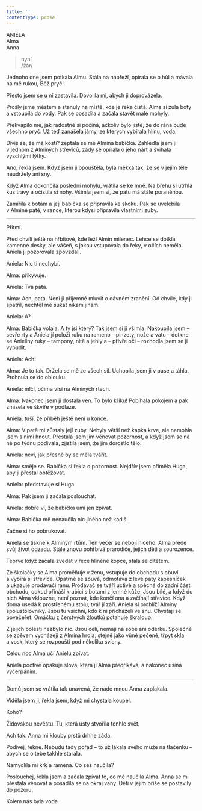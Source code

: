 ```yaml
---
title: ''
contentType: prose
---
```


ANIELA  
Alma  
Anna

> nyní  
> /žár/

Jednoho dne jsem potkala Almu. Stála na nábřeží, opírala se o hůl a mávala na mě rukou, Běž pryč!

Přesto jsem se u ní zastavila. Dovolila mi, abych ji doprovázela.

Prošly jsme městem a stanuly na místě, kde je řeka čistá. Alma si zula boty a vstoupila do vody. Pak se posadila a začala stavět malé mohyly.

Překvapilo mě, jak radostně si počíná, ačkoliv bylo jisté, že do rána bude všechno pryč. Už teď zanášela jámy, ze kterých vybírala hlínu, voda.

Divíš se, že má kosti? zeptala se mě Almina babička. Zahlédla jsem ji v jednom z Alminých střevíců, zády se opírala o jeho nárt a švihala vyschlými lýtky.

Ano, řekla jsem. Když jsem ji opouštěla, byla měkká tak, že se v jejím těle neudržely ani sny.

Když Alma dokončila poslední mohylu, vrátila se ke mně. Na břehu si utrhla kus trávy a očistila si nohy. Všimla jsem si, že patu má stále poraněnou.

Zamířila k botám a její babička se připravila ke skoku. Pak se uvelebila v Almině patě, v rance, kterou kdysi připravila vlastními zuby.

* * *

Přítmí.

Před chvílí ještě na hřbitově, kde leží Almin milenec. Lehce se dotkla kamenné desky, ale vášeň, s jakou vstupovala do řeky, v očích neměla. Aniela ji pozorovala zpovzdálí.

Aniela: Nic ti nechybí.

Alma: přikyvuje.

Aniela: Tvá pata.

Alma: Ach, pata. Není jí příjemné mluvit o dávném zranění. Od chvíle, kdy ji spatřil, nechtěl mě šukat nikam jinam.

Aniela: A?

Alma: Babička volala: A ty jsi který? Tak jsem si jí všimla. Na­koupila jsem – sevře rty a Aniela jí položí ruku na rameno – pinzety, nože a vatu – dotkne se Anieliny ruky – tampony, nitě a jehly a – přivře oči – rozhodla jsem se ji vypudit.

Aniela: Ach!

Alma: Je to tak. Držela se mě ze všech sil. Uchopila jsem ji v pase a táhla. Prohnula se do oblouku.

Aniela: mlčí, očima visí na Alminých rtech.

Alma: Nakonec jsem ji dostala ven. To bylo křiku! Pobíhala pokojem a pak zmizela ve škvíře v podlaze.

Aniela: tuší, že příběh ještě není u konce.

Alma: V patě mi zůstaly její zuby. Nebyly větší než kapka krve, ale nemohla jsem s nimi hnout. Přestala jsem jim věnovat pozornost, a když jsem se na ně po týdnu podívala, zjistila jsem, že jim dorostlo tělo.

Aniela: neví, jak přesně by se měla tvářit.

Alma: směje se. Babička si řekla o pozornost. Nejdřív jsem přiměla Huga, aby ji přestal obtěžovat.

Aniela: představuje si Huga.

Alma: Pak jsem ji začala poslouchat.

Aniela: dobře ví, že babička umí jen zpívat.

Alma: Babička mě nenaučila nic jiného než kadiš.

Začne si ho pobrukovat.

Aniela se tiskne k Alminým rtům. Ten večer se nebojí ničeho. Alma přede svůj život odzadu. Stále znovu pohřbívá prarodiče, jejich děti a sourozence.

Teprve když začala zvedat v řece hliněné kopce, stala se dítětem.

Ze školačky se Alma proměňuje v ženu, vstupuje do obchodu s obuví a vybírá si střevíce. Opatrně se zouvá, odmotává z levé paty kapesníček a ukazuje prodavači ránu. Prodavač se tváří uctivě a spěchá do zadní části obchodu, odkud přináší krabici s botami z jemné kůže. Jsou bílé, a když do nich Alma vklouzne, není poznat, kde končí ona a začínají střevíce. Když doma usedá k prostřenému stolu, tvář jí září. Aniela si prohlíží Alminy spolustolovníky. Jsou tu všichni, kdo k ní přicházeli ve snu. Chystají se povečeřet. Omáčku z čerstvých žloutků potahuje škraloup.

Z jejich bolesti nezbylo nic. Jsou celí, nemají na sobě ani oděrku. Společně se zpěvem vycházejí z Almina hrdla, stejně jako vůně pečeně, třpyt skla a vosk, který se rozpouští pod několika svícny.

Celou noc Alma učí Anielu zpívat.

Aniela poctivě opakuje slova, která jí Alma předříkává, a nakonec usíná vyčerpáním.

* * *

Domů jsem se vrátila tak unavená, že nade mnou Anna zaplakala.

Viděla jsem ji, řekla jsem, když mi chystala koupel.

Koho?

Židovskou nevěstu. Tu, která ústy stvořila tenhle svět.

Ach tak. Anna mi klouby prstů drhne záda.

Podívej, řekne. Nebudu tady pořád – to už lákala svého muže na tlačenku – abych se o tebe takhle starala.

Namydlila mi krk a ramena. Co ses naučila?

Poslouchej, řekla jsem a začala zpívat to, co mě naučila Alma. Anna se mi přestala věnovat a posadila se na okraj vany. Děti v jejím břiše se postavily do pozoru.

Kolem nás byla voda.
